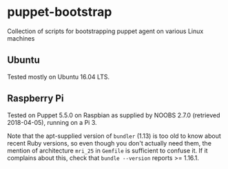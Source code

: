 # puppet-bootstrap
Collection of scripts for bootstrapping puppet agent on various Linux machines

## Ubuntu

Tested mostly on Ubuntu 16.04 LTS.

## Raspberry Pi

Tested on Puppet 5.5.0 on Raspbian as supplied by NOOBS 2.7.0 (retrieved 2018-04-05), running on a Pi 3.

Note that the apt-supplied version of `bundler` (1.13) is too old to know about recent Ruby versions, so even though you don't actually need them, the mention of architecture `mri_25` in `Gemfile` is sufficient to confuse it. If it complains about this, check that `bundle --version` reports >= 1.16.1.  